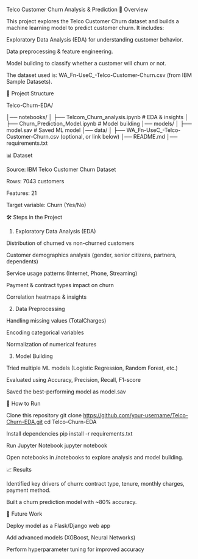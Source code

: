 Telco Customer Churn Analysis & Prediction
📌 Overview

This project explores the Telco Customer Churn dataset and builds a machine learning model to predict customer churn.
It includes:

Exploratory Data Analysis (EDA) for understanding customer behavior.

Data preprocessing & feature engineering.

Model building to classify whether a customer will churn or not.

The dataset used is: WA_Fn-UseC_-Telco-Customer-Churn.csv (from IBM Sample Datasets).

📂 Project Structure

Telco-Churn-EDA/

│── notebooks/
│    ├── Telcom_Churn_analysis.ipynb   # EDA & insights
│    ├── Churn_Prediction_Model.ipynb  # Model building
│── models/
│    ├── model.sav                     # Saved ML model
│── data/
│    ├── WA_Fn-UseC_-Telco-Customer-Churn.csv   (optional, or link below)
│── README.md
│── requirements.txt


📊 Dataset

Source: IBM Telco Customer Churn Dataset

Rows: 7043 customers

Features: 21

Target variable: Churn (Yes/No)

🛠️ Steps in the Project
1. Exploratory Data Analysis (EDA)

Distribution of churned vs non-churned customers

Customer demographics analysis (gender, senior citizens, partners, dependents)

Service usage patterns (Internet, Phone, Streaming)

Payment & contract types impact on churn

Correlation heatmaps & insights

2. Data Preprocessing

Handling missing values (TotalCharges)

Encoding categorical variables

Normalization of numerical features

3. Model Building

Tried multiple ML models (Logistic Regression, Random Forest, etc.)

Evaluated using Accuracy, Precision, Recall, F1-score

Saved the best-performing model as model.sav

🚀 How to Run

Clone this repository
git clone https://github.com/your-username/Telco-Churn-EDA.git
cd Telco-Churn-EDA

Install dependencies
pip install -r requirements.txt

Run Jupyter Notebook
jupyter notebook

Open notebooks in /notebooks to explore analysis and model building.

📈 Results

Identified key drivers of churn: contract type, tenure, monthly charges, payment method.

Built a churn prediction model with ~80% accuracy.

📌 Future Work

Deploy model as a Flask/Django web app

Add advanced models (XGBoost, Neural Networks)

Perform hyperparameter tuning for improved accuracy
